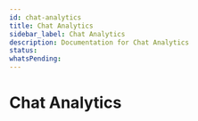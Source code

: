 ```yaml
---
id: chat-analytics
title: Chat Analytics
sidebar_label: Chat Analytics
description: Documentation for Chat Analytics
status: 
whatsPending: 
---
```


# Chat Analytics

